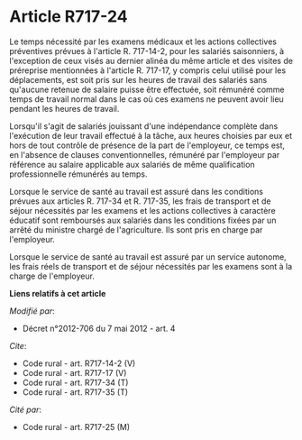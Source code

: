 # Article R717-24

Le temps nécessité par les examens médicaux et les actions collectives préventives prévues à l'article R. 717-14-2, pour les
salariés saisonniers, à l'exception de ceux visés au dernier alinéa du même article et des visites de préreprise mentionnées
à l'article R. 717-17, y compris celui utilisé pour les déplacements, est soit pris sur les heures de travail des salariés
sans qu'aucune retenue de salaire puisse être effectuée, soit rémunéré comme temps de travail normal dans le cas où ces
examens ne peuvent avoir lieu pendant les heures de travail. 

Lorsqu'il s'agit de salariés jouissant d'une indépendance complète dans l'exécution de leur travail effectué à la tâche, aux
heures choisies par eux et hors de tout contrôle de présence de la part de l'employeur, ce temps est, en l'absence de clauses
conventionnelles, rémunéré par l'employeur par référence au salaire applicable aux salariés de même qualification
professionnelle rémunérés au temps. 

Lorsque le service de santé au travail est assuré dans les conditions prévues aux articles R. 717-34 et R. 717-35, les frais
de transport et de séjour nécessités par les examens et les actions collectives à caractère éducatif sont remboursés aux
salariés dans les conditions fixées par un arrêté du ministre chargé de l'agriculture. Ils sont pris en charge par
l'employeur. 

Lorsque le service de santé au travail est assuré par un service autonome, les frais réels de transport et de séjour
nécessités par les examens sont à la charge de l'employeur.

**Liens relatifs à cet article**

_Modifié par_:

  - Décret n°2012-706 du 7 mai 2012 - art. 4

_Cite_:

  - Code rural - art. R717-14-2 (V)
  - Code rural - art. R717-17 (V)
  - Code rural - art. R717-34 (T)
  - Code rural - art. R717-35 (T)

_Cité par_:

  - Code rural - art. R717-25 (M)
